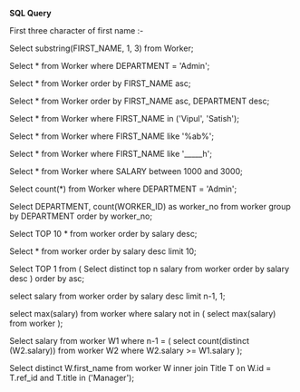 **SQL Query**

First three character of first name :-

Select substring(FIRST_NAME, 1, 3) from Worker;

Select * from Worker where DEPARTMENT = 'Admin';

Select * from Worker order by FIRST_NAME asc;

Select * from Worker order by FIRST_NAME asc, DEPARTMENT desc;

Select * from Worker where FIRST_NAME in ('Vipul', 'Satish');

Select * from Worker where FIRST_NAME like '%ab%';

Select * from Worker where FIRST_NAME like '_____h';

Select * from Worker where SALARY between 1000 and 3000;

Select count(*) from Worker where DEPARTMENT = 'Admin';

Select DEPARTMENT, count(WORKER_ID) as worker_no from worker
group by DEPARTMENT
order by worker_no;

Select TOP 10 * from worker order by salary desc;

Select * from worker order by salary desc limit 10;

Select TOP 1 from 
(
Select distinct top n salary
from worker
order by salary desc
)
order by asc;

select salary from worker order by salary desc limit n-1, 1;

select max(salary) from worker 
where salary not in (
select max(salary) from worker
);

Select salary from worker W1
where n-1 = (
select count(distinct (W2.salary))
from worker W2
where W2.salary >= W1.salary
);

Select distinct W.first_name
from worker W
inner join Title T
on W.id = T.ref_id
and T.title in ('Manager');

